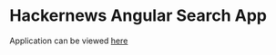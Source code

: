 # Hackernews Angular Search App

Application can be viewed [here](https://michnich.github.io/hackernews-search/search)


